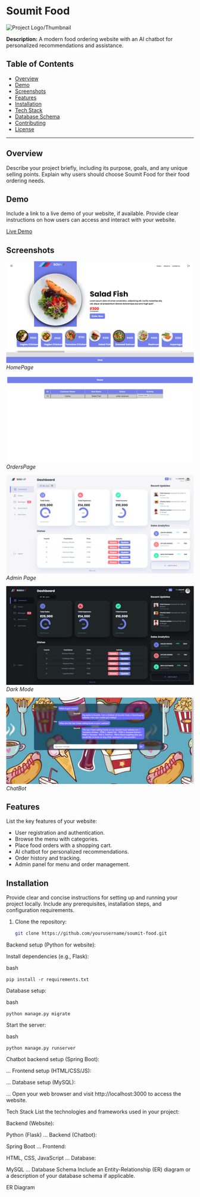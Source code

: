 # Soumit Food

![Project Logo/Thumbnail](link-to-your-logo-or-thumbnail)

**Description:** A modern food ordering website with an AI chatbot for personalized recommendations and assistance.

## Table of Contents

- [Overview](#overview)
- [Demo](#demo)
- [Screenshots](#screenshots)
- [Features](#features)
- [Installation](#installation)
- [Tech Stack](#tech-stack)
- [Database Schema](#database-schema)
- [Contributing](#contributing)
- [License](#license)

---

## Overview

Describe your project briefly, including its purpose, goals, and any unique selling points. Explain why users should choose Soumit Food for their food ordering needs.

## Demo

Include a link to a live demo of your website, if available. Provide clear instructions on how users can access and interact with your website.

[Live Demo](https://your-demo-url.com) 

## Screenshots

![HomePage](https://github.com/Soumit-Das/Soumit_Food_Website/blob/master/Frontend/Images/home%20page.png)
*HomePage*

![OrdersPage](https://github.com/Soumit-Das/Soumit_Food_Website/blob/master/Frontend/Images/orders%20page.png)
*OrdersPage*

![Admin Page](https://github.com/Soumit-Das/Soumit_Food_Website/blob/master/Frontend/Images/admin%20page.png)
*Admin Page*

![Dark Mode](https://github.com/Soumit-Das/Soumit_Food_Website/blob/master/Frontend/Images/admin%20page%20dark.png)
*Dark Mode*

![ChatBot](https://github.com/Soumit-Das/Soumit_Food_Website/blob/master/Frontend/Images/Chatbot%20page.png)
*ChatBot*


## Features

List the key features of your website:

- User registration and authentication.
- Browse the menu with categories.
- Place food orders with a shopping cart.
- AI chatbot for personalized recommendations.
- Order history and tracking.
- Admin panel for menu and order management.

## Installation

Provide clear and concise instructions for setting up and running your project locally. Include any prerequisites, installation steps, and configuration requirements.

1. Clone the repository:

   ```bash
   git clone https://github.com/yourusername/soumit-food.git
   ```


Backend setup (Python for website):

Install dependencies (e.g., Flask):

bash
```
pip install -r requirements.txt
```
Database setup:

bash
```
python manage.py migrate
```
Start the server:

bash
```
python manage.py runserver
```
Chatbot backend setup (Spring Boot):

...
Frontend setup (HTML/CSS/JS):

...
Database setup (MySQL):

...
Open your web browser and visit http://localhost:3000 to access the website.

Tech Stack
List the technologies and frameworks used in your project:

Backend (Website):

Python (Flask)
...
Backend (Chatbot):

Spring Boot
...
Frontend:

HTML, CSS, JavaScript
...
Database:

MySQL
...
Database Schema
Include an Entity-Relationship (ER) diagram or a description of your database schema if applicable.

ER Diagram
